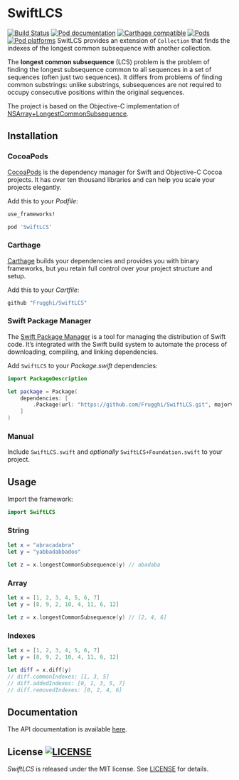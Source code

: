 # SwiftLCS
[![Build Status](https://travis-ci.org/Frugghi/SwiftLCS.svg?branch=master)](https://travis-ci.org/Frugghi/SwiftLCS)
[![Pod documentation](https://img.shields.io/cocoapods/metrics/doc-percent/SwiftLCS.svg)](http://cocoadocs.org/docsets/SwiftLCS/)
[![Carthage compatible](https://img.shields.io/badge/Carthage-compatible-4BC51D.svg?style=flat)](https://github.com/Carthage/Carthage)
[![Pods](https://img.shields.io/cocoapods/v/SwiftLCS.svg)](https://cocoapods.org/pods/SwiftLCS)
[![Pod platforms](https://img.shields.io/cocoapods/p/SwiftLCS.svg)](https://cocoapods.org/pods/SwiftLCS)
SwitLCS provides an extension of `Collection` that finds the indexes of the longest common subsequence with another collection.

The **longest common subsequence** (LCS) problem is the problem of finding the longest subsequence common to all sequences in a set of sequences (often just two sequences). It differs from problems of finding common substrings: unlike substrings, subsequences are not required to occupy consecutive positions within the original sequences.

The project is based on the Objective-C implementation of [NSArray+LongestCommonSubsequence](https://github.com/khanlou/NSArray-LongestCommonSubsequence).

## Installation

### CocoaPods
[CocoaPods](https://cocoapods.org) is the dependency manager for Swift and Objective-C Cocoa projects. It has over ten thousand libraries and can help you scale your projects elegantly.

Add this to your *Podfile*:
```Ruby
use_frameworks!

pod 'SwiftLCS'
```

### Carthage
[Carthage](https://github.com/Carthage/Carthage) builds your dependencies and provides you with binary frameworks, but you retain full control over your project structure and setup.

Add this to your *Cartfile*:
```Ruby
github "Frugghi/SwiftLCS"
```

### Swift Package Manager
The [Swift Package Manager](https://swift.org/package-manager/) is a tool for managing the distribution of Swift code. It’s integrated with the Swift build system to automate the process of downloading, compiling, and linking dependencies.

Add `SwiftLCS` to your *Package.swift* dependencies:
```Swift
import PackageDescription

let package = Package(
    dependencies: [
        .Package(url: "https://github.com/Frugghi/SwiftLCS.git", majorVersion: 1, minor: 1)
    ]
)
```

### Manual
Include `SwiftLCS.swift` and *optionally* `SwiftLCS+Foundation.swift` to your project.

## Usage

Import the framework:
```Swift
import SwiftLCS
```

### String
```Swift
let x = "abracadabra"
let y = "yabbadabbadoo"

let z = x.longestCommonSubsequence(y) // abadaba
```

### Array
```Swift
let x = [1, 2, 3, 4, 5, 6, 7]
let y = [8, 9, 2, 10, 4, 11, 6, 12]

let z = x.longestCommonSubsequence(y) // [2, 4, 6]
```

### Indexes
```Swift
let x = [1, 2, 3, 4, 5, 6, 7]
let y = [8, 9, 2, 10, 4, 11, 6, 12]

let diff = x.diff(y)
// diff.commonIndexes: [1, 3, 5]
// diff.addedIndexes: [0, 1, 3, 5, 7]
// diff.removedIndexes: [0, 2, 4, 6]
```

## Documentation
The API documentation is available [here](http://cocoadocs.org/docsets/SwiftLCS/).

## License [![LICENSE](https://img.shields.io/cocoapods/l/SwiftLCS.svg)](https://raw.githubusercontent.com/Frugghi/SwiftLCS/master/LICENSE)
*SwiftLCS* is released under the MIT license. See [LICENSE](https://raw.githubusercontent.com/Frugghi/SwiftLCS/master/LICENSE) for details.
